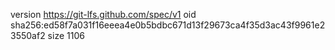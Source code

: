 version https://git-lfs.github.com/spec/v1
oid sha256:ed58f7a031f16eeea4e0b5bdbc671d13f29673ca4f35d3ac43f9961e23550af2
size 1106
